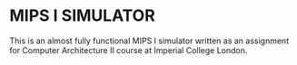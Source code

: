 MIPS I SIMULATOR
================

This is an almost fully functional MIPS I simulator written as an assignment for Computer Architecture II course at Imperial College London.